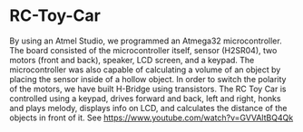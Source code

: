 # RC-Toy-Car
By using an Atmel Studio, we programmed an Atmega32 microcontroller. 
The board consisted of the microcontroller itself, sensor (H2SR04), two motors (front and back), speaker, LCD screen, and a keypad. 
The microcontroller was also capable of calculating a volume of an object by placing the sensor inside of a hollow object.
In order to switch the polarity of the motors, we have built H-Bridge using transistors. The RC Toy Car is controlled using a keypad, drives forward and back, left and right, honks and plays melody, displays info on LCD, and calculates the distance of the objects in front of it. See https://www.youtube.com/watch?v=GVVAltBQ4Qk 
